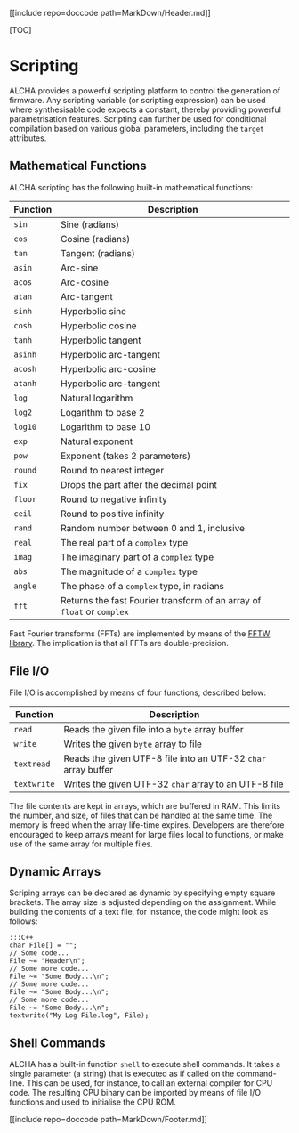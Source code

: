 [[include repo=doccode path=MarkDown/Header.md]]

[TOC]

# Scripting
ALCHA provides a powerful scripting platform to control the generation of firmware.  Any scripting variable (or scripting expression) can be used where synthesisable code expects a constant, thereby providing powerful parametrisation features.  Scripting can further be used for conditional compilation based on various global parameters, including the `target` attributes.

## Mathematical Functions
ALCHA scripting has the following built-in mathematical functions:

Function | Description
-------- | -----------
`sin`    | Sine (radians)
`cos`    | Cosine (radians)
`tan`    | Tangent (radians)
`asin`   | Arc-sine
`acos`   | Arc-cosine
`atan`   | Arc-tangent
`sinh`   | Hyperbolic sine
`cosh`   | Hyperbolic cosine
`tanh`   | Hyperbolic tangent
`asinh`  | Hyperbolic arc-tangent
`acosh`  | Hyperbolic arc-cosine
`atanh`  | Hyperbolic arc-tangent
`log`    | Natural logarithm
`log2`   | Logarithm to base 2
`log10`  | Logarithm to base 10
`exp`    | Natural exponent
`pow`    | Exponent (takes 2 parameters)
`round`  | Round to nearest integer
`fix`    | Drops the part after the decimal point
`floor`  | Round to negative infinity
`ceil`   | Round to positive infinity
`rand`   | Random number between 0 and 1, inclusive
`real`   | The real part of a `complex` type
`imag`   | The imaginary part of a `complex` type
`abs`    | The magnitude of a `complex` type
`angle`  | The phase of a `complex` type, in radians
`fft`    | Returns the fast Fourier transform of an array of `float` or `complex`

Fast Fourier transforms (FFTs) are implemented by means of the [FFTW library](http://www.fftw.org/).  The implication is that all FFTs are double-precision.

## File I/O
File I/O is accomplished by means of four functions, described below:

Function    | Description
--------    | -----------
`read`      | Reads the given file into a `byte` array buffer
`write`     | Writes the given `byte` array to file
`textread`  | Reads the given UTF-8 file into an UTF-32 `char` array buffer
`textwrite` | Writes the given UTF-32 `char` array to an UTF-8 file

The file contents are kept in arrays, which are buffered in RAM.  This limits the number, and size, of files that can be handled at the same time.  The memory is freed when the array life-time expires.  Developers are therefore encouraged to keep arrays meant for large files local to functions, or make use of the same array for multiple files.

## Dynamic Arrays
Scriping arrays can be declared as dynamic by specifying empty square brackets.  The array size is adjusted depending on the assignment.  While building the contents of a text file, for instance, the code might look as follows:

    :::C++
    char File[] = "";
    // Some code...
    File ~= "Header\n";
    // Some more code...
    File ~= "Some Body...\n";
    // Some more code...
    File ~= "Some Body...\n";
    // Some more code...
    File ~= "Some Body...\n";
    textwrite("My Log File.log", File);

## Shell Commands
ALCHA has a built-in function `shell` to execute shell commands.  It takes a single parameter (a string) that is executed as if called on the command-line.  This can be used, for instance, to call an external compiler for CPU code.  The resulting CPU binary can be imported by means of file I/O functions and used to initialise the CPU ROM.

[[include repo=doccode path=MarkDown/Footer.md]]

